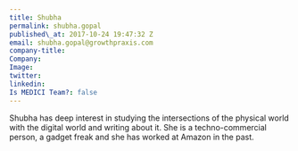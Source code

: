 ```yaml
---
title: Shubha
permalink: shubha.gopal
published\_at: 2017-10-24 19:47:32 Z
email: shubha.gopal@growthpraxis.com
company-title: 
Company: 
Image: 
twitter: 
linkedin: 
Is MEDICI Team?: false
---
```


Shubha has deep interest in studying the intersections of the physical world with the digital world and writing about it. She is a techno-commercial person, a gadget freak and she has worked at Amazon in the past.